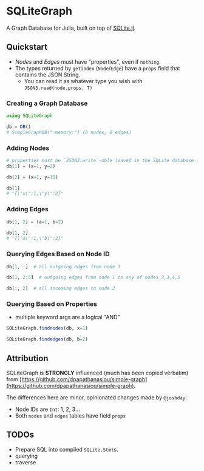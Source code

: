 # SQLiteGraph

A Graph Database for Julia, built on top of [SQLite.jl](https://github.com/JuliaDatabases/SQLite.jl).

## Quickstart

- *Nodes* and *Edges* must have "properties", even if `nothing`.
- The types returned by `getindex` (`Node`/`Edge`) have a `props` field that contains the JSON String.
  - You can read it as whatever type you wish with `JSON3.read(node.props, T)`


### Creating a Graph Database

```julia
using SQLiteGraph

db = DB()
# SimpleGraphDB(":memory:") (0 nodes, 0 edges)
```

### Adding Nodes

```julia
# properties must be `JSON3.write`-able (saved in the SQLite database as TEXT)
db[1] = (x=1, y=2) 

db[2] = (x=1, y=10)

db[1] 
# "{\"x\":1,\"y\":2}"
```

### Adding Edges 

```julia
db[1, 2] = (a=1, b=2)

db[1, 2]
# "{\"a\":1,\"b\":2}"
```

### Querying Edges Based on Node ID

```julia
db[1, :]  # all outgoing edges from node 1

db[1, 2:5]  # outgoing edges from node 1 to any of nodes 2,3,4,5 

db[:, 2]  # all incoming edges to node 2
```

### Querying Based on Properties

- multiple keyword args are a logical "AND"

```julia
SQLiteGraph.findnodes(db, x=1)

SQLiteGraph.findedges(db, b=2)
```

## Attribution

SQLiteGraph is **STRONGLY** influenced (much has been copied verbatim) from [https://github.com/dpapathanasiou/simple-graph](https://github.com/dpapathanasiou/simple-graph).  

The differences here are minor, opinionated changes made by `@joshday`:

- Node IDs are `Int`: 1, 2, 3...
- Both `nodes` and `edges` tables have field `props`

## TODOs

- Prepare SQL into compiled `SQLite.Stmt`s.
- querying
- traverse
